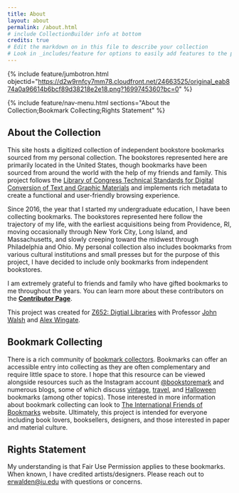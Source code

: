 ```yaml
---
title: About
layout: about
permalink: /about.html
# include CollectionBuilder info at bottom
credits: true
# Edit the markdown on in this file to describe your collection
# Look in _includes/feature for options to easily add features to the page
---
```


{% include feature/jumbotron.html objectid="https://d2w9rnfcy7mm78.cloudfront.net/24663525/original_eab874a0a96614b6bcf89d38218e2e18.png?1699745360?bc=0" %}

{% include feature/nav-menu.html sections="About the Collection;Bookmark Collecting;Rights Statement" %}
## About the Collection

This site hosts a digitized collection of independent bookstore bookmarks sourced from my personal collection. The bookstores represented here are primarily located in the United States, though bookmarks have been sourced from around the world with the help of my friends and family. This project follows the [Library of Congress Technical Standards for Digital Conversion of Text and Graphic Materials](https://memory.loc.gov/ammem/about/techStandards.pdf) and implements rich metadata to create a functional and user-friendly browsing experience.

Since 2016, the year that I started my undergraduate education, I have been collecting bookmarks. The bookstores represented here follow the trajectory of my life, with the earliest acquisitions being from Providence, RI, moving occasionally through New York City, Long Island, and Massachusetts, and slowly creeping toward the midwest through Philadelphia and Ohio. My personal collection also includes bookmarks from various cultural institutions and small presses but for the purpose of this project, I have decided to include only bookmarks from independent bookstores.

I am extremely grateful to friends and family who have gifted bookmarks to me throughout the years. You can learn more about these contributors on the [**Contributor Page**](https://erinwalden.github.io/bookmarked/contributors.html).

This project was created for [Z652: Digtial Libraries](https://jawalsh.github.io/z652-Digital-Libraries-FA23/) with Professor [John Walsh](https://homes.luddy.indiana.edu/jawalsh/) and [Alex Wingate](https://alexandraewingate.com/).

## Bookmark Collecting

There is a rich community of [bookmark collectors](https://www.biblio.com/book-collecting/what-to-collect/ephemera/bookmarks/). Bookmarks can offer an accessible entry into collecting as they are often complementary and require little space to store. I hope that this resource can be viewed alongside resources such as the Instagram account [@bookstoremark](https://www.instagram.com/bookstoremark/) and numerous blogs, some of which discuss [vintage](https://adirondackgirlatheart.com/bookmark-collecting-guide/), [travel](https://danisbookshelf.com/2018/04/14/my-travel-bookmark-collection/), and [Halloween](https://www.ifobookmarks.org/blog/category/collecting-bookmarks) bookmarks (among other topics). Those interested in more information about bookmark collecting can look to [The International Friends of Bookmarks](https://www.ifobookmarks.org/bookmark-swap.html) website. Ultimately, this project is intended for everyone including book lovers, booksellers, designers, and those interested in paper and material culture. 

## Rights Statement

My understanding is that Fair Use Permission applies to these bookmarks. When known, I have credited artists/designers. Please reach out to erwalden@iu.edu with questions or concerns.

